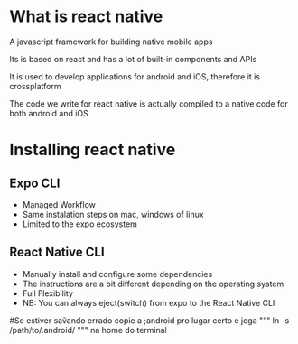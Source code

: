 
# What is react native
A javascript framework for building native mobile apps

Its is based on react and has a lot of built-in components and APIs

It is used to develop applications for android and iOS, therefore it is crossplatform

The code we write for react native is actually compiled to a native code for both android and iOS


# Installing react native

## Expo CLI
* Managed Workflow
* Same instalation steps on mac, windows of linux
* Limited to the expo ecosystem

## React Native CLI
* Manually install and configure some dependencies
* The instructions are a bit different depending on the operating system
* Full Flexibility
* NB: You can always eject(switch) from expo to the React Native CLI


#Se estiver saṽando errado copie a ;android pro lugar certo e joga """ ln -s /path/to/.android/ """ na home do terminal
